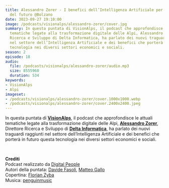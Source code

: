 ```yaml
---
title: Alessandro Zorer - I benefici dell’Intelligenza Artificiale per la società
  del futuro @Bolzano
date: 3023-09-27 19:10:00
image: /podcasts/visionalps/alessandro-zorer/cover.jpg
summary: In questa puntata di VisionAlps, il podcast che approfondisce le attuali
  tematiche legate alla trasformazione digitale delle Alpi, Alessandro Zorer, Direttore
  Ricerca e Sviluppo di Delta Informatica, ha parlato dei nuovi traguardi raggiunti
  nel settore dell’Intelligenza Artificiale e dei benefici che porterà in futuro questa
  tecnologia nei diversi settori economici e sociali.
season: 2
episode: 18
audio:
  file: /podcasts/visionalps/alessandro-zorer/audio.mp3
  size: 8555960
  duration: 534
keywords:
- VisionAlps
- Alpi
imageset:
- /podcasts/visionalps/alessandro-zorer/cover.1000x1000.webp
- /podcasts/visionalps/alessandro-zorer/cover.2400x2400.jpeg
---
```


In questa puntata di **[VisionAlps](https://www.visionalps.com/)**, il podcast che approfondisce le attuali tematiche legate alla trasformazione digitale delle Alpi, **[Alessandro Zorer](https://www.linkedin.com/in/zorer/)**, Direttore Ricerca e Sviluppo di **[Delta Informatica](https://www.deltainformatica.eu/)**, ha parlato dei nuovi traguardi raggiunti nel settore dell’Intelligenza Artificiale e dei benefici che porterà in futuro questa tecnologia nei diversi settori economici e sociali.

<br>

**Crediti**<br>
Podcast realizzato da [Digital People](https://w3id.org/digitalpeople)<br>
Autori della puntata: [Davide Fasoli](https://www.linkedin.com/in/davide-fasoli-2b3246179/), [Matteo Gallo](https://www.linkedin.com/in/matteo-gallo-4a5ab31a8/)<br>
Copertina: [Florian Zyba](https://www.linkedin.com/in/florian-zyba/)<br>
Musica: [penguinmusic](https://pixabay.com/users/penguinmusic-24940186/)